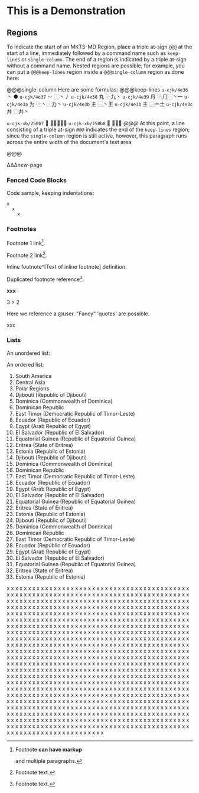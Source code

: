 
# This is a Demonstration

## Regions

To indicate the start of an MKTS-MD Region, place a triple at-sign `@@@`
at the start of a line, immediately followed by a command name such as
`keep-lines` or `single-column`. The end of a region is indicated by a
triple at-sign without a command name. Nested regions are possible; for example,
you can put a `@@@keep-lines` region inside a `@@@single-column` region as
done here:


@@@single-column
Here are some formulas:
@@@keep-lines
`u-cjk/4e36`  丶   ●
`u-cjk/4e37`  丷   ⿰丶丿
`u-cjk/4e38`  丸   ⿻九丶
`u-cjk/4e39`  丹   ⿻⺆⿱丶一
`u-cjk/4e3a`  为   ⿻丶⿵力丶
`u-cjk/4e3b`  主   ⿱丶王
`u-cjk/4e3b`  主   ⿱亠土
`u-cjk/4e3c`  丼   ⿴井丶

`u-cjk-xb/250b7`  𥂷   ⿱⿰告巨皿
`u-cjk-xb/250b8`  𥂸   ⿱楊皿
@@@
At this point, a line consisting of a  triple at-sign `@@@`
indicates the end of the `keep-lines` region; since the
`single-column` region is still active, however, this
paragraph runs across the entire width of the document's text
area.

@@@

∆∆∆new-page


### Fenced Code Blocks

Code sample, keeping indentations:

```
x
  x
    x
```

### Footnotes

Footnote 1 link[^first].

Footnote 2 link[^second].

Inline footnote^[Text of inline footnote] definition.

Duplicated footnote reference[^second].

[^first]: Footnote **can have markup**

    and multiple paragraphs.

[^second]: Footnote text.


<b foo='bar'>xxx</b>

3 > 2

Here we reference a @user. "Fancy" 'quotes' are possible.
 <!--
comments
in MD
will appear in <b>TeX</b> --> xxx

### Lists
An unordered list:

<!--
* America
* Europe
* Australia

  (includes Oceania) -->


An ordered list:

1) South America
1) Central Asia
1) Polar Regions
1) Djibouti (Republic of Djibouti)
1) Dominica (Commonwealth of Dominica)
1) Dominican Republic
1) East Timor (Democratic Republic of Timor-Leste)
1) Ecuador (Republic of Ecuador)
1) Egypt (Arab Republic of Egypt)
1) El Salvador (Republic of El Salvador)
1) Equatorial Guinea (Republic of Equatorial Guinea)
1) Eritrea (State of Eritrea)
1) Estonia (Republic of Estonia)
1) Djibouti (Republic of Djibouti)
1) Dominica (Commonwealth of Dominica)
1) Dominican Republic
1) East Timor (Democratic Republic of Timor-Leste)
1) Ecuador (Republic of Ecuador)
1) Egypt (Arab Republic of Egypt)
1) El Salvador (Republic of El Salvador)
1) Equatorial Guinea (Republic of Equatorial Guinea)
1) Eritrea (State of Eritrea)
1) Estonia (Republic of Estonia)
1) Djibouti (Republic of Djibouti)
1) Dominica (Commonwealth of Dominica)
1) Dominican Republic
1) East Timor (Democratic Republic of Timor-Leste)
1) Ecuador (Republic of Ecuador)
1) Egypt (Arab Republic of Egypt)
1) El Salvador (Republic of El Salvador)
1) Equatorial Guinea (Republic of Equatorial Guinea)
1) Eritrea (State of Eritrea)
1) Estonia (Republic of Estonia)

x x x x x x x x x x x x x x x x x x x x x x x
x x x x x x x x x x x x x x x x x x x x x x x
x x x x x x x x x x x x x x x x x x x x x x x
x x x x x x x x x x x x x x x x x x x x x x x
x x x x x x x x x x x x x x x x x x x x x x x
x x x x x x x x x x x x x x x x x x x x x x x
x x x x x x x x x x x x x x x x x x x x x x x
x x x x x x x x x x x x x x x x x x x x x x x
x x x x x x x x x x x x x x x x x x x x x x x
x x x x x x x x x x x x x x x x x x x x x x x
x x x x x x x x x x x x x x x x x x x x x x x
x x x x x x x x x x x x x x x x x x x x x x x
x x x x x x x x x x x x x x x x x x x x x x x
x x x x x x x x x x x x x x x x x x x x x x x
x x x x x x x x x x x x x x x x x x x x x x x
x x x x x x x x x x x x x x x x x x x x x x x
x x x x x x x x x x x x x x x x x x x x x x x
x x x x x x x x x x x x x x x x x x x x x x x
x x x x x x x x x x x x x x x x x x x x x x x
x x x x x x x x x x x x x x x x x x x x x x x
x x x x x x x x x x x x x x x x x x x x x x x
x x x x x x x x x x x x x x x x x x x x x x x
x x x x x x x x x x x x x x x x x x x x x x x
x x x x x x x x x x x x x x x x x x x x x x x
x x x x x x x x x x x x x x x x x x x x x x x
x x x x x x x x x x x x x x x x x x x x x x x
x x x x x x x x x x x x x x x x x x x x x x x
x x x x x x x x x x x x x x x x x x x x x x x
x x x x x x x x x x x x x x x x x x x x x x x
x x x x x x x x x x x x x x x x x x x x x x x
x x x x x x x x x x x x x x x x x x x x x x x
x x x x x x x x x x x x x x x x x x x x x x x
x x x x x x x x x x x x x x x x x x x x x x x
x x x x x x x x x x x x x x x x x x x x x x x
x x x x x x x x x x x x x x x x x x x x x x x
x x x x x x x x x x x x x x x x x x x x x x x
x x x x x x x x x x x x x x x x x x x x x x x
x x x x x x x x x x x x x x x x x x x x x x x
x x x x x x x x x x x x x x x x x x x x x x x
x x x x x x x x x x x x x x x x x x x x x x x
x x x x x x x x x x x x x x x x x x x x x x x
x x x x x x x x x x x x x x x x x x x x x x x
x x x x x x x x x x x x x x x x x x x x x x x
x x x x x x x x x x x x x x x x x x x x x x x









